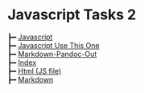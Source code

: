 # Javascript Tasks 2

┣━  [Javascript](javascript.md)  
┣━  [Javascript Use This One](javascript_USE_THIS_ONE.md)  
┣━  [Markdown-Pandoc-Out](markdown-pandoc-out.html)  
┣━  [Index](index.md)  
┣━  [Html (JS file)](html.js)  
┣━  [Markdown](markdown.html)